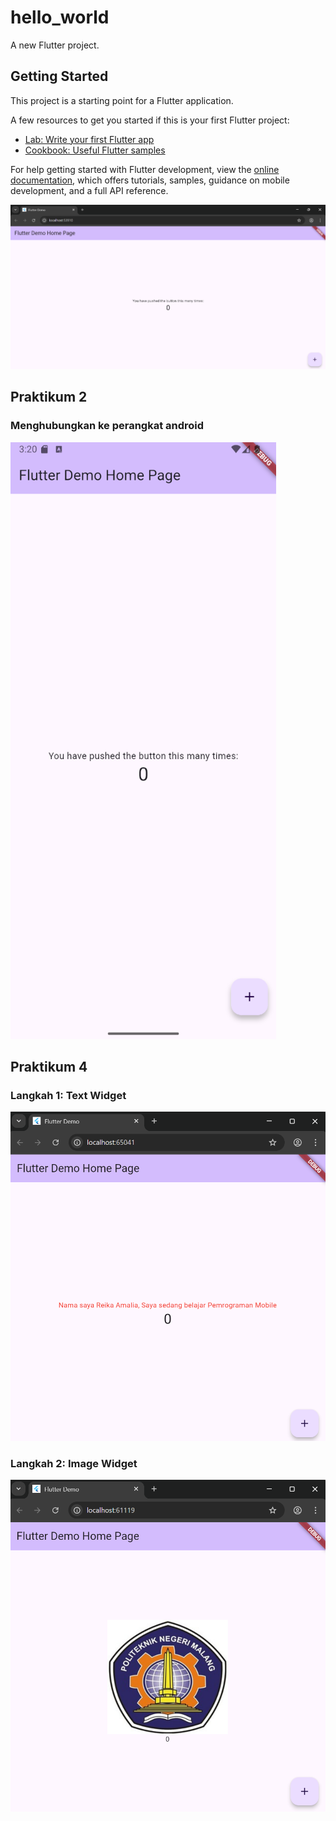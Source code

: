 # hello_world

A new Flutter project.

## Getting Started

This project is a starting point for a Flutter application.

A few resources to get you started if this is your first Flutter project:

- [Lab: Write your first Flutter app](https://docs.flutter.dev/get-started/codelab)
- [Cookbook: Useful Flutter samples](https://docs.flutter.dev/cookbook)

For help getting started with Flutter development, view the
[online documentation](https://docs.flutter.dev/), which offers tutorials,
samples, guidance on mobile development, and a full API reference.


![screenshots hello_world](image/Mobile.5.1.png)


## Praktikum 2
### Menghubungkan ke perangkat android
![praktikum 2](image/Mobile.5.2.png)

## Praktikum 4
### Langkah 1: Text Widget
![praktikum 4.1](image/mobile.5.3.png)

### Langkah 2: Image Widget
![praktikum 4.2](image/mobile.5.4.png)


